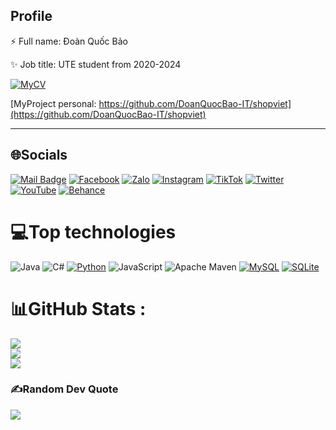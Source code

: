 
## **Profile**


⚡ Full name: Đoàn Quốc Bảo 

✨ Job title: UTE student from 2020-2024

[![MyCV](https://img.shields.io/badge/MyCV-%231877F2.svg?logo=MyCV&logoColor=white)](https://drive.google.com/drive/u/1/folders/1LKO7ffFFv9OQmjekw7Ajc-9G55f0PYPT) 

[MyProject personal: https://github.com/DoanQuocBao-IT/shopviet](https://github.com/DoanQuocBao-IT/shopviet) 


---

## 🌐Socials
[![Mail Badge](https://img.shields.io/badge/-Gmail-c0392b?style=flat&labelColor=c0392b&logo=gmail&logoColor=white)](mailto:doanquocbao4117@gmail.com)
[![Facebook](https://img.shields.io/badge/Facebook-%231877F2.svg?logo=Facebook&logoColor=white)](https://facebook.com/https://www.facebook.com/bao.doanquoc.161/) 
[![Zalo](https://img.shields.io/badge/Zalo-1769ff?logo=zalo&logoColor=white)](0358513566) 
[![Instagram](https://img.shields.io/badge/Instagram-%23E4405F.svg?logo=Instagram&logoColor=white)](https://instagram.com/https://www.instagram.com/bao.doanquoc.161/) 
[![TikTok](https://img.shields.io/badge/TikTok-%23000000.svg?logo=TikTok&logoColor=white)](https://tiktok.com/@https://www.tiktok.com/@baodoanquoc?is_from_webapp=1&sender_device=pc) 
[![Twitter](https://img.shields.io/badge/Twitter-%231DA1F2.svg?logo=Twitter&logoColor=white)](https://twitter.com/https://twitter.com/DoanBaoQuoc4117) 
[![YouTube](https://img.shields.io/badge/YouTube-%23FF0000.svg?logo=YouTube&logoColor=white)](https://youtube.com/c/https://www.youtube.com/@baooanquoc6062) 
[![Behance](https://img.shields.io/badge/Behance-1769ff?logo=behance&logoColor=white)](https://behance.net/https://www.behance.net/baodoanquoc) 

# 💻Top technologies

![Java](https://img.shields.io/badge/java-%23ED8B00.svg?style=for-the-badge&logo=java&logoColor=white) 
![C#](https://img.shields.io/badge/c%23-%23239120.svg?style=for-the-badge&logo=c-sharp&logoColor=white) 
[![Python](https://img.shields.io/badge/-Python-3776AB?style=for-the-badge&labelColor=black&logo=python&logoColor=white)](#)
![JavaScript](https://img.shields.io/badge/javascript-%23323330.svg?style=for-the-badge&logo=javascript&logoColor=%23F7DF1E) 
![Apache Maven](https://img.shields.io/badge/Apache%20Maven-C71A36?style=for-the-badge&logo=Apache%20Maven&logoColor=white) 
[![MySQL](https://img.shields.io/badge/mysql-%2300f.svg?style=for-the-badge&logo=mysql&logoColor=white)](#)
[![SQLite](https://img.shields.io/badge/sqlite-%2307405e.svg?style=for-the-badge&logo=sqlite&logoColor=white)](#)

# 📊GitHub Stats :
![](https://github-readme-stats.vercel.app/api?username=DoanQuocBao-IT&theme=radical&hide_border=false&include_all_commits=false&count_private=false)<br/>
![](https://github-readme-streak-stats.herokuapp.com/?user=DoanQuocBao-IT&theme=radical&hide_border=false)<br/>
![](https://github-readme-stats.vercel.app/api/top-langs/?username=DoanQuocBao-IT&theme=radical&hide_border=false&include_all_commits=false&count_private=false&layout=compact)

### ✍️Random Dev Quote
![](https://quotes-github-readme.vercel.app/api?type=horizontal&theme=dark)


